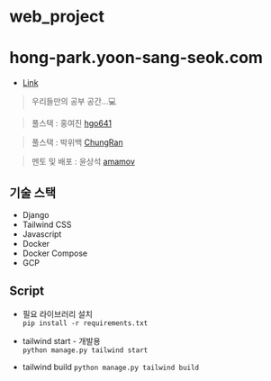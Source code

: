 # web_project

# hong-park.yoon-sang-seok.com

- [Link](https://hong-park.yoon-sang-seok.com/)

> 우리들만의 공부 공간...💻

> 풀스택 : 홍여진 [hgo641](https://github.com/hgo641)

> 풀스택 : 박위백 [ChungRan](https://github.com/ChungRan)

> 멘토 및 배포 : 윤상석 [amamov](https://github.com/amamov)

## 기술 스택

* Django
* Tailwind CSS
* Javascript
* Docker
* Docker Compose
* GCP

## Script

* 필요 라이브러리 설치   
`pip install -r requirements.txt`

* tailwind start - 개발용  
`python manage.py tailwind start`

* tailwind build 
`python manage.py tailwind build`
